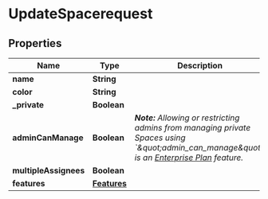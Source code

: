 

# UpdateSpacerequest


## Properties

| Name | Type | Description | Notes |
|------------ | ------------- | ------------- | -------------|
|**name** | **String** |  |  |
|**color** | **String** |  |  |
|**_private** | **Boolean** |  |  |
|**adminCanManage** | **Boolean** | ***Note:** Allowing or restricting admins from managing private Spaces using &#x60;\&quot;admin_can_manage\&quot;&#x60; is an [Enterprise Plan](https://clickup.com/pricing) feature.* |  |
|**multipleAssignees** | **Boolean** |  |  |
|**features** | [**Features**](Features.md) |  |  |



